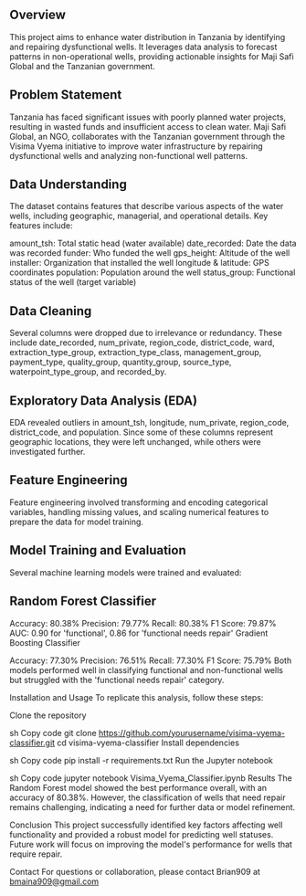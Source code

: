 ## Overview

This project aims to enhance water distribution in Tanzania by identifying and repairing dysfunctional wells. It leverages data analysis to forecast patterns in non-operational wells, providing actionable insights for Maji Safi Global and the Tanzanian government.

## Problem Statement

Tanzania has faced significant issues with poorly planned water projects, resulting in wasted funds and insufficient access to clean water. Maji Safi Global, an NGO, collaborates with the Tanzanian government through the Visima Vyema initiative to improve water infrastructure by repairing dysfunctional wells and analyzing non-functional well patterns.

## Data Understanding

The dataset contains features that describe various aspects of the water wells, including geographic, managerial, and operational details. Key features include:

amount_tsh: Total static head (water available)
date_recorded: Date the data was recorded
funder: Who funded the well
gps_height: Altitude of the well
installer: Organization that installed the well
longitude & latitude: GPS coordinates
population: Population around the well
status_group: Functional status of the well (target variable)

## Data Cleaning
Several columns were dropped due to irrelevance or redundancy. These include date_recorded, num_private, region_code, district_code, ward, extraction_type_group, extraction_type_class, management_group, payment_type, quality_group, quantity_group, source_type, waterpoint_type_group, and recorded_by.

## Exploratory Data Analysis (EDA)
EDA revealed outliers in amount_tsh, longitude, num_private, region_code, district_code, and population. Since some of these columns represent geographic locations, they were left unchanged, while others were investigated further.

## Feature Engineering
Feature engineering involved transforming and encoding categorical variables, handling missing values, and scaling numerical features to prepare the data for model training.

## Model Training and Evaluation
Several machine learning models were trained and evaluated:

## Random Forest Classifier

Accuracy: 80.38%
Precision: 79.77%
Recall: 80.38%
F1 Score: 79.87%
AUC: 0.90 for 'functional', 0.86 for 'functional needs repair'
Gradient Boosting Classifier

Accuracy: 77.30%
Precision: 76.51%
Recall: 77.30%
F1 Score: 75.79%
Both models performed well in classifying functional and non-functional wells but struggled with the 'functional needs repair' category.

Installation and Usage
To replicate this analysis, follow these steps:

Clone the repository

sh
Copy code
git clone https://github.com/yourusername/visima-vyema-classifier.git
cd visima-vyema-classifier
Install dependencies

sh
Copy code
pip install -r requirements.txt
Run the Jupyter notebook

sh
Copy code
jupyter notebook Visima_Vyema_Classifier.ipynb
Results
The Random Forest model showed the best performance overall, with an accuracy of 80.38%. However, the classification of wells that need repair remains challenging, indicating a need for further data or model refinement.

Conclusion
This project successfully identified key factors affecting well functionality and provided a robust model for predicting well statuses. Future work will focus on improving the model's performance for wells that require repair.

Contact
For questions or collaboration, please contact Brian909 at bmaina909@gmail.com
